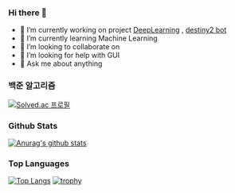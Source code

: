 ### Hi there 👋

<!--
**nOctaveLay/nOctaveLay** is a ✨ _special_ ✨ repository because its `README.md` (this file) appears on your GitHub profile.
-->

- 🔭 I’m currently working on project [DeepLearning](https://github.com/nOctaveLay/DeepLearning) , [destiny2 bot](https://github.com/nOctaveLay/Destiny-Bot)
- 🌱 I’m currently learning Machine Learning
- 👯 I’m looking to collaborate on 
- 🤔 I’m looking for help with GUI
- 💬 Ask me about anything

### 백준 알고리즘
[![Solved.ac 프로필](http://mazassumnida.wtf/api/generate_badge?boj=wjddkdml1124)](https://solved.ac/wjddkdml1124)

### Github Stats
[![Anurag's github stats](https://github-readme-stats.vercel.app/api?username=nOctaveLay&show_icons=true&theme=dracula)](https://github.com/anuraghazra/github-readme-stats)

### Top Languages
[![Top Langs](https://github-readme-stats.vercel.app/api/top-langs/?username=nOctaveLay&theme=dracula&layout=compact)](https://github.com/anuraghazra/github-readme-stats)
[![trophy](https://github-profile-trophy.vercel.app/?username=nOctaveLay&theme=onedark)](https://github.com/ryo-ma/github-profile-trophy)
